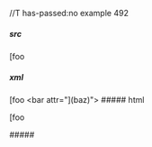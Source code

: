 //T has-passed:no
example 492
##### src
[foo <bar attr="](baz)">
##### xml
<?xml version="1.0" encoding="UTF-8"?>
<!DOCTYPE document SYSTEM "CommonMark.dtd">
<document xmlns="http://commonmark.org/xml/1.0">
  <paragraph>
    <text>[foo </text>
    <html_inline>&lt;bar attr=&quot;](baz)&quot;&gt;</html_inline>
  </paragraph>
</document>
##### html
<p>[foo <bar attr="](baz)"></p>
#####
